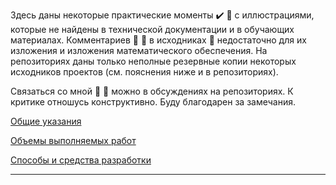 Здесь даны некоторые практические моменты :heavy_check_mark: :memo: с иллюстрациями, которые не найдены в технической документации и в обучающих материалах. Комментариев :speech_balloon: :blue_book: в исходниках :floppy_disk: недостаточно для их изложения и изложения математического обеспечения. На репозиториях даны только неполные резервные копии некоторых исходников проектов (см. пояснения ниже и в репозиториях).

Связаться со мной :email: :fax: можно в обсуждениях на репозиториях. К критике отношусь конструктивно. Буду благодарен за замечания.

[Общие указания](https://github.com/tsv19su254052/tsv19su254052/blob/main/Common.md)

[Объемы выполняемых работ](https://github.com/tsv19su254052/tsv19su254052/blob/main/Works.md)

[Способы и средства разработки](https://github.com/tsv19su254052/tsv19su254052/blob/main/Languages.md)

----
<!--
Облагодетельствовать можно на карточку :euro: :dollar: :credit_card: Альфа-Банка 2200 1545 3159 6236
-->

